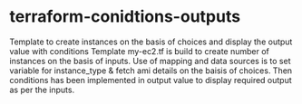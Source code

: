 # terraform-conidtions-outputs
Template to create instances on the basis of choices and display the output value with conditions Template my-ec2.tf is build to create number of instances on the basis of inputs. Use of mapping and data sources is to set variable for instance_type & fetch ami details on the baisis of choices. Then conditions has been implemented in output value to display required output as per the inputs.
